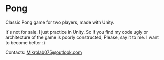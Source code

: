 # Pong
Classic Pong game for two players, made with Unity.

It`s not for sale. I just practice in Unity.
So if you find my code ugly or architecture of the game
is poorly constructed, Please, say it to me. I want to
become better :)

Contacts: Mikrolab075@outlook.com

